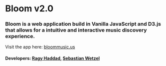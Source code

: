 # Bloom v2.0
### Bloom is a web application build in Vanilla JavaScript and D3.js that allows for a intuitive and interactive music discovery experience.

Visit the app here: [bloommusic.us](http://bloommusic.us)

#### Developers: [Ragy Haddad](https://github.com/ragyhaddad), [Sebastian Wetzel](https://github.com/swetzel)
